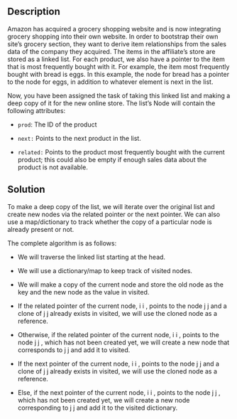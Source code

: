 ## Description

Amazon has acquired a grocery shopping website and is now integrating grocery shopping into their own website. In order to bootstrap their own site’s grocery section, they want to derive item relationships from the sales data of the company they acquired. The items in the affiliate’s store are stored as a linked list. For each product, we also have a pointer to the item that is most frequently bought with it. For example, the item most frequently bought with bread is eggs. In this example, the node for bread has a pointer to the node for eggs, in addition to whatever element is next in the list.

Now, you have been assigned the task of taking this linked list and making a deep copy of it for the new online store. The list’s Node will contain the following attributes:

* `prod`: The ID of the product

* `next:` Points to the next product in the list.

* `related:` Points to the product most frequently bought with the current product; this could also be empty if enough sales data about the product is not available.

## Solution

To make a deep copy of the list, we will iterate over the original list and create new nodes via the related pointer or the next pointer. We can also use a map/dictionary to track whether the copy of a particular node is already present or not.

The complete algorithm is as follows:

* We will traverse the linked list starting at the head.

* We will use a dictionary/map to keep track of visited nodes.

* We will make a copy of the current node and store the old node as the key and the new node as the value in visited.

* If the related pointer of the current node, i
i
, points to the node j
j
 and a clone of j
j
 already exists in visited, we will use the cloned node as a reference.

* Otherwise, if the related pointer of the current node, i
i
, points to the node j
j
, which has not been created yet, we will create a new node that corresponds to j
j
 and add it to visited.

* If the next pointer of the current node, i
i
, points to the node j
j
 and a clone of j
j
 already exists in visited, we will use the cloned node as a reference.

* Else, if the next pointer of the current node, i
i
, points to the node j
j
, which has not been created yet, we will create a new node corresponding to j
j
 and add it to the visited dictionary.


